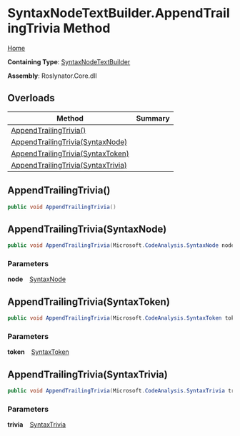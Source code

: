 # SyntaxNodeTextBuilder\.AppendTrailingTrivia Method

[Home](../../../../README.md)

**Containing Type**: [SyntaxNodeTextBuilder](../README.md)

**Assembly**: Roslynator\.Core\.dll

## Overloads

| Method | Summary |
| ------ | ------- |
| [AppendTrailingTrivia()](#Roslynator_Text_SyntaxNodeTextBuilder_AppendTrailingTrivia) | |
| [AppendTrailingTrivia(SyntaxNode)](#Roslynator_Text_SyntaxNodeTextBuilder_AppendTrailingTrivia_Microsoft_CodeAnalysis_SyntaxNode_) | |
| [AppendTrailingTrivia(SyntaxToken)](#Roslynator_Text_SyntaxNodeTextBuilder_AppendTrailingTrivia_Microsoft_CodeAnalysis_SyntaxToken_) | |
| [AppendTrailingTrivia(SyntaxTrivia)](#Roslynator_Text_SyntaxNodeTextBuilder_AppendTrailingTrivia_Microsoft_CodeAnalysis_SyntaxTrivia_) | |

## AppendTrailingTrivia\(\) <a id="Roslynator_Text_SyntaxNodeTextBuilder_AppendTrailingTrivia"></a>

```csharp
public void AppendTrailingTrivia()
```

## AppendTrailingTrivia\(SyntaxNode\) <a id="Roslynator_Text_SyntaxNodeTextBuilder_AppendTrailingTrivia_Microsoft_CodeAnalysis_SyntaxNode_"></a>

```csharp
public void AppendTrailingTrivia(Microsoft.CodeAnalysis.SyntaxNode node)
```

### Parameters

**node** &ensp; [SyntaxNode](https://docs.microsoft.com/en-us/dotnet/api/microsoft.codeanalysis.syntaxnode)

## AppendTrailingTrivia\(SyntaxToken\) <a id="Roslynator_Text_SyntaxNodeTextBuilder_AppendTrailingTrivia_Microsoft_CodeAnalysis_SyntaxToken_"></a>

```csharp
public void AppendTrailingTrivia(Microsoft.CodeAnalysis.SyntaxToken token)
```

### Parameters

**token** &ensp; [SyntaxToken](https://docs.microsoft.com/en-us/dotnet/api/microsoft.codeanalysis.syntaxtoken)

## AppendTrailingTrivia\(SyntaxTrivia\) <a id="Roslynator_Text_SyntaxNodeTextBuilder_AppendTrailingTrivia_Microsoft_CodeAnalysis_SyntaxTrivia_"></a>

```csharp
public void AppendTrailingTrivia(Microsoft.CodeAnalysis.SyntaxTrivia trivia)
```

### Parameters

**trivia** &ensp; [SyntaxTrivia](https://docs.microsoft.com/en-us/dotnet/api/microsoft.codeanalysis.syntaxtrivia)